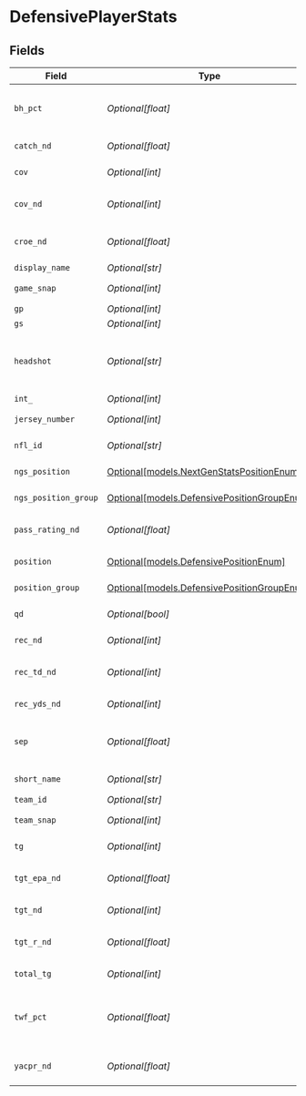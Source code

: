 # DefensivePlayerStats


## Fields

| Field                                                                                  | Type                                                                                   | Required                                                                               | Description                                                                            | Example                                                                                |
| -------------------------------------------------------------------------------------- | -------------------------------------------------------------------------------------- | -------------------------------------------------------------------------------------- | -------------------------------------------------------------------------------------- | -------------------------------------------------------------------------------------- |
| `bh_pct`                                                                               | *Optional[float]*                                                                      | :heavy_minus_sign:                                                                     | Burn percentage (deep completions allowed rate)                                        | 0.0625                                                                                 |
| `catch_nd`                                                                             | *Optional[float]*                                                                      | :heavy_minus_sign:                                                                     | Catch rate allowed (0-1)                                                               | 0.5625                                                                                 |
| `cov`                                                                                  | *Optional[int]*                                                                        | :heavy_minus_sign:                                                                     | Total coverage snaps                                                                   | 147                                                                                    |
| `cov_nd`                                                                               | *Optional[int]*                                                                        | :heavy_minus_sign:                                                                     | Coverage snaps (no data excluded)                                                      | 143                                                                                    |
| `croe_nd`                                                                              | *Optional[float]*                                                                      | :heavy_minus_sign:                                                                     | Completion Rate Over Expected allowed                                                  | -0.03838                                                                               |
| `display_name`                                                                         | *Optional[str]*                                                                        | :heavy_minus_sign:                                                                     | Player's full name                                                                     | Jalen Thompson                                                                         |
| `game_snap`                                                                            | *Optional[int]*                                                                        | :heavy_minus_sign:                                                                     | Defensive snaps played                                                                 | 208                                                                                    |
| `gp`                                                                                   | *Optional[int]*                                                                        | :heavy_minus_sign:                                                                     | Games played                                                                           | 3                                                                                      |
| `gs`                                                                                   | *Optional[int]*                                                                        | :heavy_minus_sign:                                                                     | Games started                                                                          | 3                                                                                      |
| `headshot`                                                                             | *Optional[str]*                                                                        | :heavy_minus_sign:                                                                     | URL to player headshot image (contains formatInstructions placeholder)                 | https://static.www.nfl.com/image/upload/formatInstructions/league/gbb1sb2kkjlihuax2cud |
| `int_`                                                                                 | *Optional[int]*                                                                        | :heavy_minus_sign:                                                                     | Interceptions                                                                          | 0                                                                                      |
| `jersey_number`                                                                        | *Optional[int]*                                                                        | :heavy_minus_sign:                                                                     | Player's jersey number                                                                 | 34                                                                                     |
| `nfl_id`                                                                               | *Optional[str]*                                                                        | :heavy_minus_sign:                                                                     | NFL player identifier                                                                  | 49410                                                                                  |
| `ngs_position`                                                                         | [Optional[models.NextGenStatsPositionEnum]](../models/nextgenstatspositionenum.md)     | :heavy_minus_sign:                                                                     | Next Gen Stats player position                                                         |                                                                                        |
| `ngs_position_group`                                                                   | [Optional[models.DefensivePositionGroupEnum]](../models/defensivepositiongroupenum.md) | :heavy_minus_sign:                                                                     | Defensive position group                                                               |                                                                                        |
| `pass_rating_nd`                                                                       | *Optional[float]*                                                                      | :heavy_minus_sign:                                                                     | Passer rating allowed when targeted                                                    | 74.47917                                                                               |
| `position`                                                                             | [Optional[models.DefensivePositionEnum]](../models/defensivepositionenum.md)           | :heavy_minus_sign:                                                                     | Defensive player position                                                              |                                                                                        |
| `position_group`                                                                       | [Optional[models.DefensivePositionGroupEnum]](../models/defensivepositiongroupenum.md) | :heavy_minus_sign:                                                                     | Defensive position group                                                               |                                                                                        |
| `qd`                                                                                   | *Optional[bool]*                                                                       | :heavy_minus_sign:                                                                     | Qualified defender status                                                              | true                                                                                   |
| `rec_nd`                                                                               | *Optional[int]*                                                                        | :heavy_minus_sign:                                                                     | Receptions allowed                                                                     | 9                                                                                      |
| `rec_td_nd`                                                                            | *Optional[int]*                                                                        | :heavy_minus_sign:                                                                     | Receiving touchdowns allowed                                                           | 0                                                                                      |
| `rec_yds_nd`                                                                           | *Optional[int]*                                                                        | :heavy_minus_sign:                                                                     | Receiving yards allowed                                                                | 98                                                                                     |
| `sep`                                                                                  | *Optional[float]*                                                                      | :heavy_minus_sign:                                                                     | Average separation allowed at target (yards)                                           | 2.74855                                                                                |
| `short_name`                                                                           | *Optional[str]*                                                                        | :heavy_minus_sign:                                                                     | Abbreviated player name                                                                | J.Thompson                                                                             |
| `team_id`                                                                              | *Optional[str]*                                                                        | :heavy_minus_sign:                                                                     | Team identifier                                                                        | 3800                                                                                   |
| `team_snap`                                                                            | *Optional[int]*                                                                        | :heavy_minus_sign:                                                                     | Total team defensive snaps                                                             | 208                                                                                    |
| `tg`                                                                                   | *Optional[int]*                                                                        | :heavy_minus_sign:                                                                     | Team games for player                                                                  | 3                                                                                      |
| `tgt_epa_nd`                                                                           | *Optional[float]*                                                                      | :heavy_minus_sign:                                                                     | Target EPA (Expected Points Added) allowed                                             | 2.0264879380119964                                                                     |
| `tgt_nd`                                                                               | *Optional[int]*                                                                        | :heavy_minus_sign:                                                                     | Times targeted in coverage                                                             | 16                                                                                     |
| `tgt_r_nd`                                                                             | *Optional[float]*                                                                      | :heavy_minus_sign:                                                                     | Target rate (targets per coverage snap)                                                | 0.11189                                                                                |
| `total_tg`                                                                             | *Optional[int]*                                                                        | :heavy_minus_sign:                                                                     | Total team games in period                                                             | 3                                                                                      |
| `twf_pct`                                                                              | *Optional[float]*                                                                      | :heavy_minus_sign:                                                                     | Tight window frequency (percentage of targets in tight windows)                        | 0.125                                                                                  |
| `yacpr_nd`                                                                             | *Optional[float]*                                                                      | :heavy_minus_sign:                                                                     | Yards After Catch allowed per reception                                                | 3.55556                                                                                |